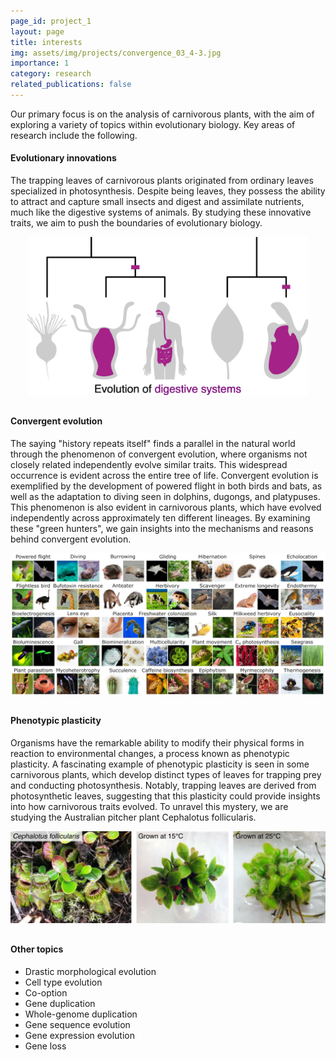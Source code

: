 ```yaml
---
page_id: project_1
layout: page
title: interests
img: assets/img/projects/convergence_03_4-3.jpg
importance: 1
category: research
related_publications: false
---
```


Our primary focus is on the analysis of carnivorous plants, with the aim of exploring a variety of topics within evolutionary biology. Key areas of research include the following.

#### Evolutionary innovations

The trapping leaves of carnivorous plants originated from ordinary leaves specialized in photosynthesis. Despite being leaves, they possess the ability to attract and capture small insects and digest and assimilate nutrients, much like the digestive systems of animals. By studying these innovative traits, we aim to push the boundaries of evolutionary biology.

<div align="center">
    <img src="/assets/img/projects/tract_01_notext.jpg" alt="Evolution of digestive systems" width="450"/>
</div>

<div style="margin-top: 30px;"></div>

#### Convergent evolution

The saying "history repeats itself" finds a parallel in the natural world through the phenomenon of convergent evolution, where organisms not closely related independently evolve similar traits. This widespread occurrence is evident across the entire tree of life. Convergent evolution is exemplified by the development of powered flight in both birds and bats, as well as the adaptation to diving seen in dolphins, dugongs, and platypuses. This phenomenon is also evident in carnivorous plants, which have evolved independently across approximately ten different lineages. By examining these "green hunters", we gain insights into the mechanisms and reasons behind convergent evolution.

<div align="center">
    <img src="/assets/img/projects/convergence_03.jpg" alt="Convergent evolution" width="900"/>
</div>

<div style="margin-top: 30px;"></div>

#### Phenotypic plasticity

Organisms have the remarkable ability to modify their physical forms in reaction to environmental changes, a process known as phenotypic plasticity. A fascinating example of phenotypic plasticity is seen in some carnivorous plants, which develop distinct types of leaves for trapping prey and conducting photosynthesis. Notably, trapping leaves are derived from photosynthetic leaves, suggesting that this plasticity could provide insights into how carnivorous traits evolved. To unravel this mystery, we are studying the Australian pitcher plant Cephalotus follicularis.

<div align="center">
    <img src="/assets/img/projects/cephalotus_heterophylly.jpg" alt="Cephalotus follicularis" width="900"/>
</div>

<div style="margin-top: 30px;"></div>

#### Other topics
- Drastic morphological evolution
- Cell type evolution
- Co-option
- Gene duplication
- Whole-genome duplication
- Gene sequence evolution
- Gene expression evolution
- Gene loss

<div style="margin-top: 30px;"></div>
